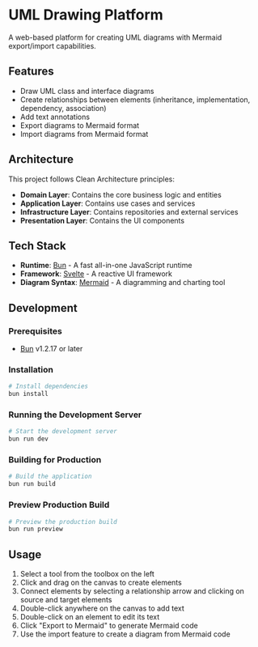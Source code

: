# UML Drawing Platform

A web-based platform for creating UML diagrams with Mermaid export/import capabilities.

## Features

- Draw UML class and interface diagrams
- Create relationships between elements (inheritance, implementation, dependency, association)
- Add text annotations
- Export diagrams to Mermaid format
- Import diagrams from Mermaid format

## Architecture

This project follows Clean Architecture principles:

- **Domain Layer**: Contains the core business logic and entities
- **Application Layer**: Contains use cases and services
- **Infrastructure Layer**: Contains repositories and external services
- **Presentation Layer**: Contains the UI components

## Tech Stack

- **Runtime**: [Bun](https://bun.sh) - A fast all-in-one JavaScript runtime
- **Framework**: [Svelte](https://svelte.dev) - A reactive UI framework
- **Diagram Syntax**: [Mermaid](https://mermaid-js.github.io/mermaid/) - A diagramming and charting tool

## Development

### Prerequisites

- [Bun](https://bun.sh) v1.2.17 or later

### Installation

```bash
# Install dependencies
bun install
```

### Running the Development Server

```bash
# Start the development server
bun run dev
```

### Building for Production

```bash
# Build the application
bun run build
```

### Preview Production Build

```bash
# Preview the production build
bun run preview
```

## Usage

1. Select a tool from the toolbox on the left
2. Click and drag on the canvas to create elements
3. Connect elements by selecting a relationship arrow and clicking on source and target elements
4. Double-click anywhere on the canvas to add text
5. Double-click on an element to edit its text
6. Click "Export to Mermaid" to generate Mermaid code
7. Use the import feature to create a diagram from Mermaid code
